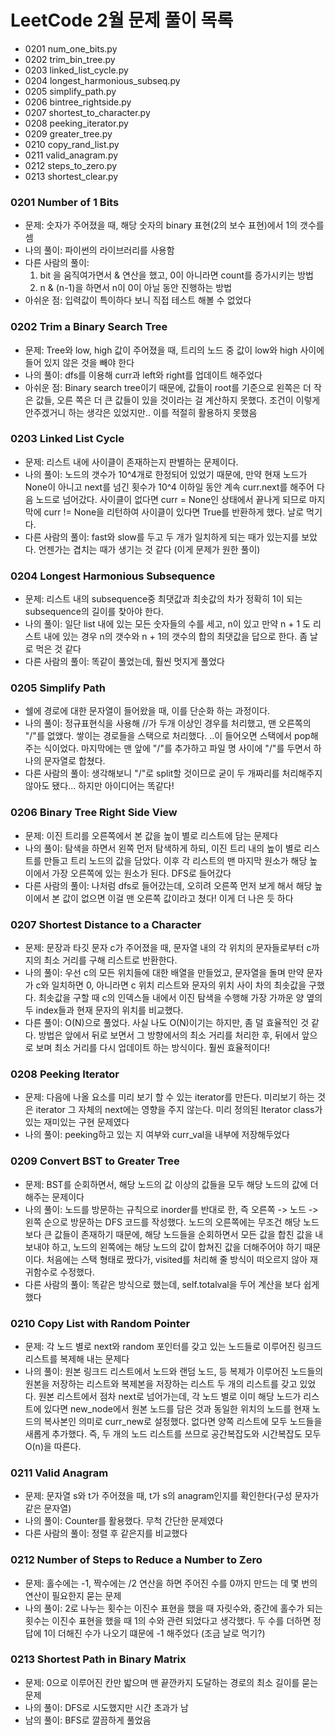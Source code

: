 # LeetCode 2월 문제 풀이 목록
- 0201 num_one_bits.py
- 0202 trim_bin_tree.py
- 0203 linked_list_cycle.py
- 0204 longest_harmonious_subseq.py
- 0205 simplify_path.py
- 0206 bintree_rightside.py
- 0207 shortest_to_character.py
- 0208 peeking_iterator.py
- 0209 greater_tree.py
- 0210 copy_rand_list.py
- 0211 valid_anagram.py
- 0212 steps_to_zero.py
- 0213 shortest_clear.py


### 0201 Number of 1 Bits
- 문제: 숫자가 주어졌을 때, 해당 숫자의 binary 표현(2의 보수 표현)에서 1의 갯수를 셈
- 나의 풀이: 파이썬의 라이브러리를 사용함
- 다른 사람의 풀이: 
    1. bit 을 움직여가면서 & 연산을 했고, 0이 아니라면 count를 증가시키는 방법
    2. n & (n-1)을 하면서 n이 0이 아닐 동안 진행하는 방법
- 아쉬운 점: 입력값이 특이하다 보니 직접 테스트 해볼 수 없었다

### 0202 Trim a Binary Search Tree
- 문제: Tree와 low, high 값이 주어졌을 때, 트리의 노드 중 값이 low와 high 사이에 들어 있지 않은 것을 빼야 한다
- 나의 풀이: dfs를 이용해 curr과 left와 right를 업데이트 해주었다
- 아쉬운 점: Binary search tree이기 때문에, 값들이 root를 기준으로 왼쪽은 더 작은 값들, 오른 쪽은 더 큰 값들이 있을 것이라는 걸 계산하지 못했다. 조건이 이렇게 안주겠거니 하는 생각은 있었지만.. 이를 적절히 활용하지 못했음

### 0203 Linked List Cycle
- 문제: 리스트 내에 사이클이 존재하는지 판별하는 문제이다.
- 나의 풀이: 노드의 갯수가 10^4개로 한정되어 있었기 때문에, 만약 현재 노드가 None이 아니고 next를 넘긴 횟수가 10^4 이하일 동안 계속 curr.next를 해주어 다음 노드로 넘어갔다. 사이클이 없다면 curr = None인 상태에서 끝나게 되므로 마지막에 curr != None을 리턴하여 사이클이 있다면 True를 반환하게 했다. 날로 먹기다.
- 다른 사람의 풀이: fast와 slow를 두고 두 개가 일치하게 되는 때가 있는지를 보았다. 언젠가는 겹치는 때가 생기는 것 같다 (이게 문제가 원한 풀이)

### 0204 Longest Harmonious Subsequence
- 문제: 리스트 내의 subsequence중 최댓값과 최솟값의 차가 정확히 1이 되는 subsequence의 길이를 찾아야 한다.
- 나의 풀이: 일단 list 내에 있는 모든 숫자들의 수를 세고, n이 있고 만약 n + 1 도 리스트 내에 있는 경우 n의 갯수와 n + 1의 갯수의 합의 최댓값을 답으로 한다. 좀 날로 먹은 것 같다
- 다른 사람의 풀이: 똑같이 풀었는데, 훨씬 멋지게 풀었다


### 0205 Simplify Path
- 쉘에 경로에 대한 문자열이 들어왔을 때, 이를 단순화 하는 과정이다.
- 나의 풀이: 정규표현식을 사용해 //가 두개 이상인 경우를 처리했고, 맨 오른쪽의 "/"를 없앴다. 쌓이는 경로들을 스택으로 처리했다. ..이 들어오면 스택에서 pop해주는 식이었다. 마지막에는 맨 앞에 "/"를 추가하고 파일 명 사이에 "/"를 두면서 하나의 문자열로 합쳤다.
- 다른 사람의 풀이: 생각해보니 "/"로 split할 것이므로 굳이 두 개짜리를 처리해주지 않아도 됐다... 하지만 아이디어는 똑같다!

### 0206 Binary Tree Right Side View
- 문제: 이진 트리를 오른쪽에서 본 값을 높이 별로 리스트에 담는 문제다
- 나의 풀이: 탐색을 하면서 왼쪽 먼저 탐색하게 하되, 이진 트리 내의 높이 별로 리스트를 만들고 트리 노드의 값을 담았다. 이후 각 리스트의 맨 마지막 원소가 해당 높이에서 가장 오른쪽에 있는 원소가 된다. DFS로 들어갔다
- 다른 사람의 풀이: 나처럼 dfs로 들어갔는데, 오히려 오른쪽 먼저 보게 해서 해당 높이에서 본 값이 없으면 이걸 맨 오른쪽 값이라고 쳤다! 이게 더 나은 듯 하다

### 0207 Shortest Distance to a Character
- 문제: 문장과 타깃 문자 c가 주어졌을 때, 문자열 내의 각 위치의 문자들로부터 c까지의 최소 거리를 구해 리스트로 반환한다.
- 나의 풀이: 우선 c의 모든 위치들에 대한 배열을 만들었고, 문자열을 돌며 만약 문자가 c와 일치하면 0, 아니라면 c 위치 리스트와 문자의 위치 사이 차의 최솟값을 구했다. 최솟값을 구할 때 c의 인덱스들 내에서 이진 탐색을 수행해 가장 가까운 양 옆의 두 index들과 현재 문자의 위치를 비교했다.
- 다른 풀이: O(N)으로 풀었다. 사실 나도 O(N)이기는 하지만, 좀 덜 효율적인 것 같다. 방법은 앞에서 뒤로 보면서 그 방향에서의 최소 거리를 처리한 후, 뒤에서 앞으로 보며 최소 거리를 다시 업데이트 하는 방식이다. 훨씬 효율적이다!


### 0208 Peeking Iterator
- 문제: 다음에 나올 요소를 미리 보기 할 수 있는 iterator를 만든다. 미리보기 하는 것은 iterator 그 자체의 next에는 영향을 주지 않는다. 미리 정의된 Iterator class가 있는 재미있는 구현 문제였다
- 나의 풀이: peeking하고 있는 지 여부와 curr_val을 내부에 저장해두었다

### 0209 Convert BST to Greater Tree
- 문제: BST를 순회하면서, 해당 노드의 값 이상의 값들을 모두 해당 노드의 값에 더해주는 문제이다
- 나의 풀이: 노드를 방문하는 규칙으로 inorder를 반대로 한, 즉 오른쪽 -> 노드 -> 왼쪽 순으로 방문하는 DFS 코드를 작성했다. 노드의 오른쪽에는 무조건 해당 노드보다 큰 값들이 존재하기 때문에, 해당 노드들을 순회하면서 모든 값을 합친 값을 내보내야 하고, 노드의 왼쪽에는 해당 노드의 값이 합쳐진 값을 더해주어야 하기 때문이다. 처음에는 스택 형태로 짰다가, visited를 처리해 줄 방식이 떠오르지 않아 재귀함수로 수정했다.
- 다른 사람의 풀이: 똑같은 방식으로 했는데, self.totalval을 두어 계산을 보다 쉽게 했다


### 0210 Copy List with Random Pointer
- 문제: 각 노드 별로 next와 random 포인터를 갖고 있는 노드들로 이루어진 링크드 리스트를 복제해 내는 문제다
- 나의 풀이: 원본 링크드 리스트에서 노드와 랜덤 노드, 등 복제가 이루어진 노드들의 원본을 저장하는 리스트와 복제본을 저장하는 리스트 두 개의 리스트를 갖고 있었다. 원본 리스트에서 점차 next로 넘어가는데, 각 노드 별로 이미 해당 노드가 리스트에 있다면 new_node에서 원본 노드를 담은 것과 동일한 위치의 노드를 현재 노드의 복사본인 의미로 curr_new로 설정했다. 없다면 양쪽 리스트에 모두 노드들을 새롭게 추가했다. 즉, 두 개의 노드 리스트를 쓰므로 공간복잡도와 시간복잡도 모두 O(n)을 따른다.


### 0211 Valid Anagram
- 문제: 문자열 s와 t가 주어졌을 때, t가 s의 anagram인지를 확인한다(구성 문자가 같은 문자열)
- 나의 풀이: Counter를 활용했다. 무척 간단한 문제였다
- 다른 사람의 풀이: 정렬 후 같은지를 비교했다


### 0212 Number of Steps to Reduce a Number to Zero
- 문제: 홀수에는 -1, 짝수에는 /2 연산을 하면 주어진 수를 0까지 만드는 데 몇 번의 연산이 필요한지 묻는 문제
- 나의 풀이: 2로 나누는 횟수는 이진수 표현을 했을 때 자릿수와, 중간에 홀수가 되는 횟수는 이진수 표현을 했을 때 1의 수와 관련 되었다고 생각했다. 두 수를 더하면 정답에 1이 더해진 수가 나오기 떄문에 -1 해주었다 (조금 날로 먹기?)


### 0213 Shortest Path in Binary Matrix
- 문제: 0으로 이루어진 칸만 밟으며 맨 끝깐카지 도달하는 경로의 최소 길이를 묻는 문제
- 나의 풀이: DFS로 시도했지만 시간 초과가 남
- 남의 풀이: BFS로 깔끔하게 풀었음